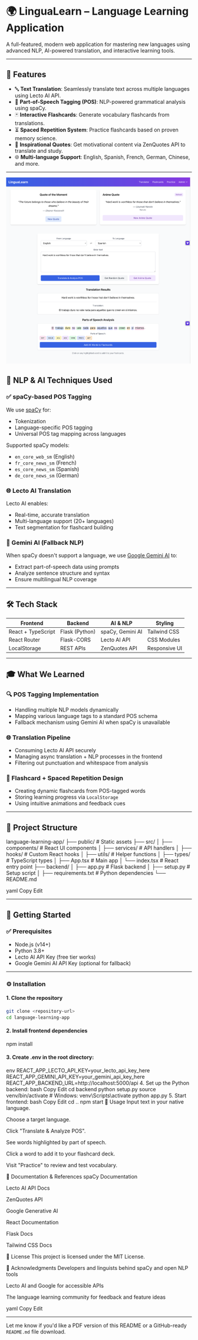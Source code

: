 # 🌍 LinguaLearn – Language Learning Application

A full-featured, modern web application for mastering new languages using advanced NLP, AI-powered translation, and interactive learning tools.

---

## 🚀 Features

- 🔤 **Text Translation**: Seamlessly translate text across multiple languages using Lecto AI API.
- 🧠 **Part-of-Speech Tagging (POS)**: NLP-powered grammatical analysis using spaCy.
- 🃏 **Interactive Flashcards**: Generate vocabulary flashcards from translations.
- ⏳ **Spaced Repetition System**: Practice flashcards based on proven memory science.
- 💬 **Inspirational Quotes**: Get motivational content via ZenQuotes API to translate and study.
- 🌐 **Multi-language Support**: English, Spanish, French, German, Chinese, and more.

---

<img src="./demo.png" alt="My Logo" width="500"/>


## 🧠 NLP & AI Techniques Used

### ✅ spaCy-based POS Tagging
We use [spaCy](https://spacy.io/) for:
- Tokenization
- Language-specific POS tagging
- Universal POS tag mapping across languages

Supported spaCy models:
- `en_core_web_sm` (English)
- `fr_core_news_sm` (French)
- `es_core_news_sm` (Spanish)
- `de_core_news_sm` (German)

### 🌐 Lecto AI Translation
Lecto AI enables:
- Real-time, accurate translation
- Multi-language support (20+ languages)
- Text segmentation for flashcard building

### 🤖 Gemini AI (Fallback NLP)
When spaCy doesn't support a language, we use [Google Gemini AI](https://ai.google.dev/) to:
- Extract part-of-speech data using prompts
- Analyze sentence structure and syntax
- Ensure multilingual NLP coverage

---

## 🛠 Tech Stack

| Frontend         | Backend         | AI & NLP          | Styling        |
|------------------|------------------|--------------------|----------------|
| React + TypeScript | Flask (Python)    | spaCy, Gemini AI   | Tailwind CSS   |
| React Router     | Flask-CORS        | Lecto AI API       | CSS Modules    |
| LocalStorage     | REST APIs         | ZenQuotes API      | Responsive UI  |

---

## 🎓 What We Learned

### 🔍 POS Tagging Implementation
- Handling multiple NLP models dynamically
- Mapping various language tags to a standard POS schema
- Fallback mechanism using Gemini AI when spaCy is unavailable

### 🌐 Translation Pipeline
- Consuming Lecto AI API securely
- Managing async translation + NLP processes in the frontend
- Filtering out punctuation and whitespace from analysis

### 🧩 Flashcard + Spaced Repetition Design
- Creating dynamic flashcards from POS-tagged words
- Storing learning progress via `LocalStorage`
- Using intuitive animations and feedback cues

---

## 📁 Project Structure

language-learning-app/
├── public/ # Static assets
├── src/
│ ├── components/ # React UI components
│ ├── services/ # API handlers
│ ├── hooks/ # Custom React hooks
│ ├── utils/ # Helper functions
│ ├── types/ # TypeScript types
│ ├── App.tsx # Main app
│ └── index.tsx # React entry point
├── backend/
│ ├── app.py # Flask backend
│ ├── setup.py # Setup script
│ ├── requirements.txt # Python dependencies
└── README.md

yaml
Copy
Edit

---

## 🔧 Getting Started

### ✅ Prerequisites

- Node.js (v14+)
- Python 3.8+
- Lecto AI API Key (free tier works)
- Google Gemini AI API Key (optional for fallback)

---

### ⚙️ Installation

#### 1. Clone the repository
```bash
git clone <repository-url>
cd language-learning-app
```
#### 2. Install frontend dependencies

npm install

#### 3. Create .env in the root directory:
env
REACT_APP_LECTO_API_KEY=your_lecto_api_key_here
REACT_APP_GEMINI_API_KEY=your_gemini_api_key_here
REACT_APP_BACKEND_URL=http://localhost:5000/api
4. Set up the Python backend:
bash
Copy
Edit
cd backend
python setup.py
source venv/bin/activate  # Windows: venv\Scripts\activate
python app.py
5. Start frontend:
bash
Copy
Edit
cd ..
npm start
🧪 Usage
Input text in your native language.

Choose a target language.

Click "Translate & Analyze POS".

See words highlighted by part of speech.

Click a word to add it to your flashcard deck.

Visit "Practice" to review and test vocabulary.

📖 Documentation & References
spaCy Documentation

Lecto AI API Docs

ZenQuotes API

Google Generative AI

React Documentation

Flask Docs

Tailwind CSS Docs

📜 License
This project is licensed under the MIT License.

🙏 Acknowledgments
Developers and linguists behind spaCy and open NLP tools

Lecto AI and Google for accessible APIs

The language learning community for feedback and feature ideas

yaml
Copy
Edit

---

Let me know if you'd like a PDF version of this README or a GitHub-ready `README.md` file download.
